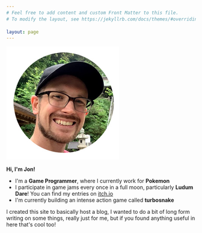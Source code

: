 ```yaml
---
# Feel free to add content and custom Front Matter to this file.
# To modify the layout, see https://jekyllrb.com/docs/themes/#overriding-theme-defaults

layout: page
---
```


![](/assets/images/me.jpg)

**Hi, I'm Jon!**

* I'm a **Game Programmer**, where I currently work for **Pokemon**
* I participate in game jams every once in a full moon, particularly **Ludum Dare**! You can find my entries on [itch.io](https://nuclearfriend.itch.io)
* I'm currently building an intense action game called **turbosnake**

I created this site to basically host a blog, I wanted to do a bit of long form writing on some things, really just for me, but if you found anything useful in here that's cool too!